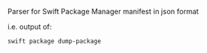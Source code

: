 Parser for Swift Package Manager manifest in json format

i.e. output of:

```sh
swift package dump-package
```
